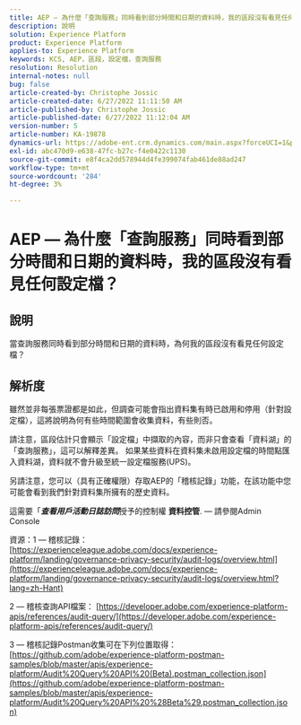 ```yaml
---
title: AEP — 為什麼「查詢服務」同時看到部分時間和日期的資料時，我的區段沒有看見任何設定檔？
description: 說明
solution: Experience Platform
product: Experience Platform
applies-to: Experience Platform
keywords: KCS, AEP，區段，設定檔，查詢服務
resolution: Resolution
internal-notes: null
bug: false
article-created-by: Christophe Jossic
article-created-date: 6/27/2022 11:11:50 AM
article-published-by: Christophe Jossic
article-published-date: 6/27/2022 11:12:04 AM
version-number: 5
article-number: KA-19878
dynamics-url: https://adobe-ent.crm.dynamics.com/main.aspx?forceUCI=1&pagetype=entityrecord&etn=knowledgearticle&id=54bbe8ee-09f6-ec11-bb3d-000d3a5b0082
exl-id: abc470d9-e638-47fc-b27c-f4e0422c1130
source-git-commit: e8f4ca2dd578944d4fe399074fab461de88ad247
workflow-type: tm+mt
source-wordcount: '284'
ht-degree: 3%

---
```


# AEP — 為什麼「查詢服務」同時看到部分時間和日期的資料時，我的區段沒有看見任何設定檔？

## 說明


當查詢服務同時看到部分時間和日期的資料時，為何我的區段沒有看見任何設定檔？


## 解析度


雖然並非每張票證都是如此，但調查可能會指出資料集有時已啟用和停用（針對設定檔），這將說明為何有些時間範圍會收集資料，有些則否。

請注意，區段估計只會顯示「設定檔」中擷取的內容，而非只會查看「資料湖」的「查詢服務」，這可以解釋差異。 如果某些資料在資料集未啟用設定檔的時間點匯入資料湖，資料就不會升級至統一設定檔服務(UPS)。



另請注意，您可以（具有正確權限）存取AEP的「稽核記錄」功能，在該功能中您可能會看到我們針對資料集所擁有的歷史資料。

這需要「<b>*查看用戶活動日誌訪問</b>*&#x200B;授予的控制權 <b>資料控管</b>.  — 請參閱Admin Console



資源：1 — 稽核記錄：
[https://experienceleague.adobe.com/docs/experience-platform/landing/governance-privacy-security/audit-logs/overview.html](https://experienceleague.adobe.com/docs/experience-platform/landing/governance-privacy-security/audit-logs/overview.html?lang=zh-Hant)

2 — 稽核查詢API檔案：
[https://developer.adobe.com/experience-platform-apis/references/audit-query/](https://developer.adobe.com/experience-platform-apis/references/audit-query/)

3 — 稽核記錄Postman收集可在下列位置取得：
[https://github.com/adobe/experience-platform-postman-samples/blob/master/apis/experience-platform/Audit%20Query%20API%20(Beta).postman_collection.json](https://github.com/adobe/experience-platform-postman-samples/blob/master/apis/experience-platform/Audit%20Query%20API%20%28Beta%29.postman_collection.json)
